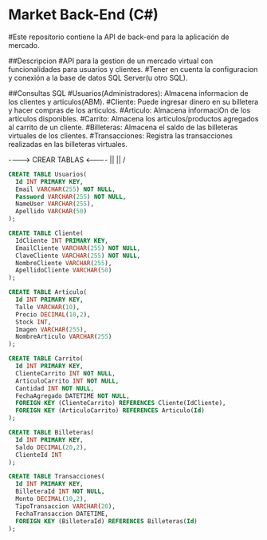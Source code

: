 # Market Back-End (C#)
#Este repositorio contiene la API de back-end para la aplicación de mercado.


##Descripcion
#API para la gestion de un mercado virtual con funcionalidades para usuarios y clientes.
#Tener en cuenta la configuracion y conexión a la base de datos SQL Server(u otro SQL).


##Consultas SQL
#Usuarios(Administradores): Almacena informacion de los clientes y articulos(ABM).
#Cliente: Puede ingresar dinero en su billetera y hacer compras de los articulos.
#Articulo: Almacena informaciOn de los artículos disponibles.
#Carrito: Almacena los articulos/productos agregados al carrito de un cliente.
#Billeteras: Almacena el saldo de las billeteras virtuales de los clientes.
#Transacciones: Registra las transacciones realizadas en las billeteras virtuales.


----> CREAR TABLAS <----
          ||
          ||
          \/
```sql
CREATE TABLE Usuarios(
  Id INT PRIMARY KEY,
  Email VARCHAR(255) NOT NULL,
  Password VARCHAR(255) NOT NULL,
  NameUser VARCHAR(255),
  Apellido VARCHAR(50)
);

CREATE TABLE Cliente(
  IdCliente INT PRIMARY KEY,
  EmailCliente VARCHAR(255) NOT NULL,
  ClaveCliente VARCHAR(255) NOT NULL,
  NombreCliente VARCHAR(255),
  ApellidoCliente VARCHAR(50)
);

CREATE TABLE Articulo(
  Id INT PRIMARY KEY,
  Talle VARCHAR(10),
  Precio DECIMAL(10,2),
  Stock INT,
  Imagen VARCHAR(255),
  NombreArticulo VARCHAR(255)
);

CREATE TABLE Carrito(
  Id INT PRIMARY KEY,
  ClienteCarrito INT NOT NULL,
  ArticuloCarrito INT NOT NULL,
  Cantidad INT NOT NULL,
  FechaAgregado DATETIME NOT NULL,
  FOREIGN KEY (ClienteCarrito) REFERENCES Cliente(IdCliente),
  FOREIGN KEY (ArticuloCarrito) REFERENCES Articulo(Id)
);

CREATE TABLE Billeteras(
  Id INT PRIMARY KEY,
  Saldo DECIMAL(20,2),
  ClienteId INT
);

CREATE TABLE Transacciones(
  Id INT PRIMARY KEY,
  BilleteraId INT NOT NULL,
  Monto DECIMAL(10,2),
  TipoTransaccion VARCHAR(20),
  FechaTransaccion DATETIME,
  FOREIGN KEY (BilleteraId) REFERENCES Billeteras(Id)
);


